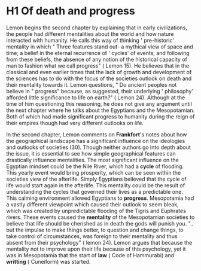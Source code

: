 # H1 Of death and progress

Lemon begins the second chapter by explaining that in early civilizations, the people had different mentalities about the world and how nature interacted with humanity. He calls this way of thinking ' pre-historic' mentality in which " Three features stand out- a mythical view of space and time; a belief in the eternal recurrence of ' cycles' of events; and following from these beliefs, the absence of any notion of the historical capacity of man to fashion what we call progress" ( Lemon 15). He believes that in the classical and even earlier times that the lack of growth and development of the sciences has to do with the focus of the societies outlook on death and their mentality towards it. Lemon questions, " Do ancient peoples not believe in " progress" because, as suggested, their underlying ' philosophy' afforded little significance to life on earth?" ( Lemon 24).  Although at the time of him questioning this reasoning, he does not give any argument until the next chapter where he talks about the Egyptians and the Mesopotamian. Both of which had made significant progress to humanity during the reign of their empires though had very different outlooks on life. 

In the second chapter, Lemon comments on **Frankfort**'s notes about how the geographical landscape has a significant influence on the ideologies and outlooks of societies (30). Though neither authors go into depth about the issue, it is essential to see how simple geographical features can drastically influence mentalities. The most significant influence on the Egyptian mindset could be the Nile River, which had a **cycle** of flooding. This yearly event would bring prosperity, which can be seen within the societies view of the afterlife. Simply Egyptians believed that the cycle of life would start again in the afterlife. This mentality could be the result of understanding the cycles that governed their lives as a predictable one. This calming environment allowed Egyptians to **progress**. Mesopotamia had a vastly different viewpoint which caused their outlook to seem bleak, which was created by unpredictable flooding of the Tigris and Euphrates rivers. These events caused the **mentality** of the Mesopotamian societies to believe that life should be cherished as in death the gods will punish you. ".. but the impulse to make things better, to question and change things, to take control of circumstances, was foreign to their mentality and thus absent from their psychology" ( lemon 24). Lemon argues that because the mentality not to improve upon their life because of this psychology, yet it was in Mesopotamia that the start of **law** ( Code of Hammurabi) and **writting** ( Cuneiform) was started.  
